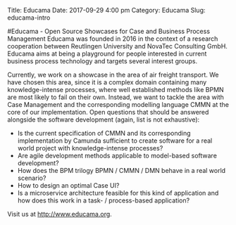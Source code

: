 Title: Educama
Date: 2017-09-29 4:00 pm
Category: Educama
Slug: educama-intro

#Educama - Open Source Showcases for Case and Business Process Management 
Educama was founded in 2016 in the context of a research cooperation between Reutlingen University and NovaTec Consulting GmbH.
Educama aims at being a playground for people interested in current business process technology and targets several interest groups.

Currently, we work on a showcase in the area of air freight transport. We have chosen this area, since it is a complex domain containing many knowledge-intense processes, where well established methods like BPMN are most likely to fail on their own. Instead, we want to tackle the area with Case Management and the corresponding modelling language CMMN at the core of our implementation.
Open questions that should be answered alongside the software development (again, list is not exhaustive):

* Is the current specification of CMMN and its corresponding implementation by Camunda sufficient to create software for a real world project with knowledge-intense processes?
* Are agile development methods applicable to model-based software development?
* How does the BPM trilogy BPMN / CMMN / DMN behave in a real world scenario?
* How to design an optimal Case UI?
* Is a microservice architecture feasible for this kind of application and how does this work in a task- / process-based application?

Visit us at <http://www.educama.org>.
